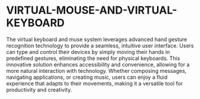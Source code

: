 # VIRTUAL-MOUSE-AND-VIRTUAL-KEYBOARD


The virtual keyboard and muse system leverages advanced hand gesture recognition technology to provide a seamless, intuitive user interface. Users can type and control their devices by simply moving their hands in predefined gestures, eliminating the need for physical keyboards. This innovative solution enhances accessibility and convenience, allowing for a more natural interaction with technology. Whether composing messages, navigating applications, or creating music, users can enjoy a fluid experience that adapts to their movements, making it a versatile tool for productivity and creativity.

